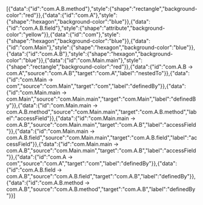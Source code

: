 [{"data":{"id":"com.A.B.method"},"style":{"shape":"rectangle","background-color":"red"}},{"data":{"id":"com.A"},"style":{"shape":"hexagon","background-color":"blue"}},{"data":{"id":"com.A.B.field"},"style":{"shape":"attribute","background-color":"yellow"}},{"data":{"id":"com"},"style":{"shape":"hexagon","background-color":"blue"}},{"data":{"id":"com.Main"},"style":{"shape":"hexagon","background-color":"blue"}},{"data":{"id":"com.A.B"},"style":{"shape":"hexagon","background-color":"blue"}},{"data":{"id":"com.Main.main"},"style":{"shape":"rectangle","background-color":"red"}},{"data":{"id":"com.A.B -> com.A","source":"com.A.B","target":"com.A","label":"nestedTo"}},{"data":{"id":"com.Main -> com","source":"com.Main","target":"com","label":"definedBy"}},{"data":{"id":"com.Main.main -> com.Main","source":"com.Main.main","target":"com.Main","label":"definedBy"}},{"data":{"id":"com.Main.main -> com.A.B.method","source":"com.Main.main","target":"com.A.B.method","label":"accessField"}},{"data":{"id":"com.Main.main -> com.A.B","source":"com.Main.main","target":"com.A.B","label":"accessField"}},{"data":{"id":"com.Main.main -> com.A.B.field","source":"com.Main.main","target":"com.A.B.field","label":"accessField"}},{"data":{"id":"com.Main.main -> com.A.B","source":"com.Main.main","target":"com.A.B","label":"accessField"}},{"data":{"id":"com.A -> com","source":"com.A","target":"com","label":"definedBy"}},{"data":{"id":"com.A.B.field -> com.A.B","source":"com.A.B.field","target":"com.A.B","label":"definedBy"}},{"data":{"id":"com.A.B.method -> com.A.B","source":"com.A.B.method","target":"com.A.B","label":"definedBy"}}]